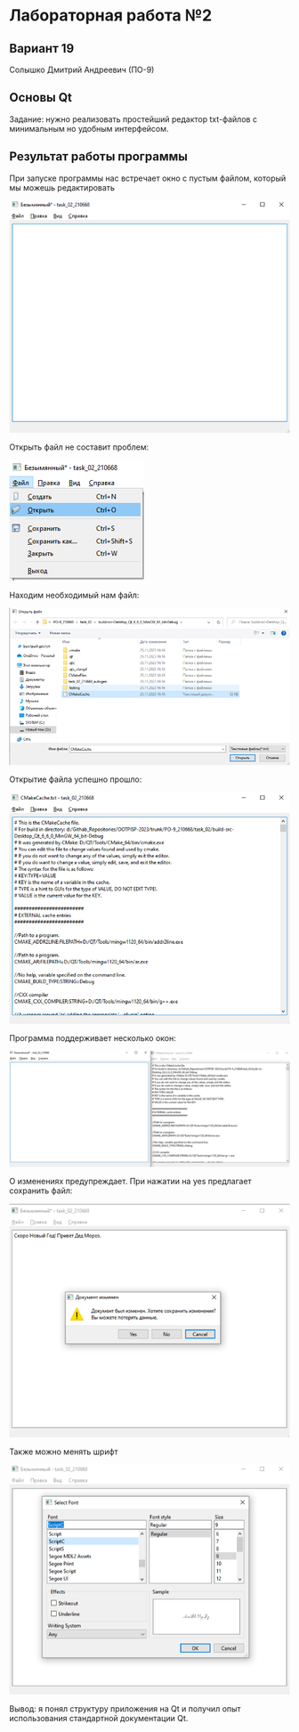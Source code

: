 
# Лабораторная работа №2 #

## Вариант 19 ##

Солышко Дмитрий Андреевич (ПО-9)

## Основы Qt ##

Задание: нужно реализовать простейший редактор txt-файлов с минимальным но удобным интерфейсом.

## Результат работы программы ##

При запуске программы нас встречает окно с пустым файлом, который мы можешь редактировать

![image](./images/img1.png)

Открыть файл не составит проблем:

![image](./images/img2.png)

Находим необходимый нам файл:

![image](./images/img3.png)

Открытие файла успешно прошло:

![image](./images/img4.png)

Программа поддерживает несколько окон:

![image](./images/img5.png)

О изменениях предупреждает. При нажатии на yes предлагает сохранить файл:

![image](./images/img6.png)

Также можно менять шрифт

![image](./images/img7.png)   

Вывод: я понял структуру приложения на Qt и получил опыт использования стандартной документации Qt.
